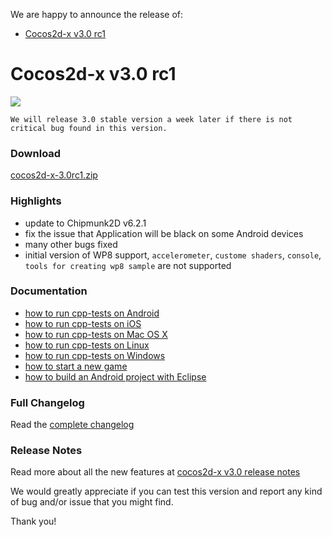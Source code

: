 We are happy to announce the release of:

- [Cocos2d-x v3.0 rc1](#cocos2d-x-v30-rc1)

# Cocos2d-x v3.0 rc1 #

<img src="https://lh3.googleusercontent.com/-glwwzmFyUmk/UQgPnlx40uI/AAAAAAAArzg/WPRW10kkecM/s800/cocos2d-x-logo.png">

`We will release 3.0 stable version a week later if there is not critical bug found in this version.`

### Download ###

[cocos2d-x-3.0rc1.zip](http://cdn.cocos2d-x.org/cocos2d-x-3.0rc1.zip)

### Highlights ###

* update to Chipmunk2D v6.2.1
* fix the issue that Application will be black on some Android devices
* many other bugs fixed
* initial version of WP8 support, `accelerometer`, `custome shaders`, `console`, `tools for creating wp8 sample` are not supported

### Documentation ###

* [how to run cpp-tests on Android](https://github.com/cocos2d/cocos-docs/blob/master/manual/framework/native/getting-started/v3.0/how-to-run-cpp-tests-on-android/en.md)
* [how to run cpp-tests on iOS](https://github.com/cocos2d/cocos-docs/blob/master/manual/framework/native/getting-started/v3.0/how-to-run-cpp-tests-on-ios/en.md)
* [how to run cpp-tests on Mac OS X](https://github.com/cocos2d/cocos-docs/blob/master/manual/framework/native/getting-started/v3.0/how-to-run-cpp-tests-on-mac-osx/en.md)
* [how to run cpp-tests on Linux](https://github.com/cocos2d/cocos-docs/blob/master/manual/framework/native/getting-started/v3.0/how-to-run-cpp-tests-on-linux/en.md)
* [how to run cpp-tests on Windows](https://github.com/cocos2d/cocos-docs/blob/master/manual/framework/native/getting-started/v3.0/how-to-run-cpp-tests-on-win32/en.md)
* [how to start a new game](https://github.com/cocos2d/cocos-docs/blob/master/manual/framework/native/getting-started/v3.0/how-to-start-a-new-game/en.md)
* [how to build an Android project with Eclipse](https://github.com/cocos2d/cocos-docs/blob/master/manual/framework/native/getting-started/v3.0/how-to-build-android-project-with-eclipse/en.md)


### Full Changelog

Read the [complete changelog](https://github.com/cocos2d/cocos2d-x/blob/cocos2d-x-3.0rc1/CHANGELOG)


### Release Notes

Read more about all the new features at [cocos2d-x v3.0 release notes](https://github.com/cocos2d/cocos2d-x/blob/develop/docs/RELEASE_NOTES.md)


We would greatly appreciate if you can test this version and report any kind of bug and/or issue that you might find.

Thank you!

